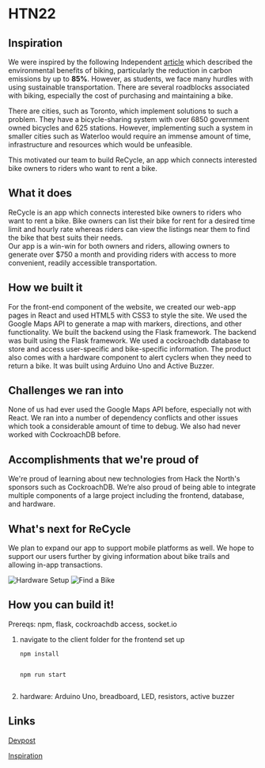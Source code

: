 # HTN22
## Inspiration
We were inspired by the following Independent [article](https://www.independent.co.uk/climate-change/news/carbon-emissions-dutch-cycling-b2147770.html) which described the environmental benefits of biking, particularly the reduction in carbon emissions by up to **85%**. However, as students, we face many hurdles with using sustainable transportation. There are several roadblocks associated with biking, especially the cost of purchasing and maintaining a bike.  

There are cities, such as Toronto, which implement solutions to such a problem. They have a bicycle-sharing system with over 6850 government owned bicycles and 625 stations. However, implementing such a system in smaller cities such as Waterloo would require an immense amount of time, infrastructure and resources which would be unfeasible. 

This motivated our team to build ReCycle, an app which connects interested bike owners to riders who want to rent a bike.  
## What it does
ReCycle is an app which connects interested bike owners to riders who want to rent a bike. Bike owners can list their bike for rent for a desired time limit and hourly rate whereas riders can view the listings near them to find the bike that best suits their needs.   
Our app is a win-win for both owners and riders, allowing owners to generate over $750 a month and providing riders with access to more convenient, readily accessible transportation.  

## How we built it
For the front-end component of the website, we created our web-app pages in React and used HTML5 with CSS3 to style the site. We used the Google Maps API to generate a map with markers, directions, and other functionality. 
We built the backend using the Flask framework. 
The backend was built using the Flask framework. We used a cockroachdb database to store and access user-specific and bike-specific information. 
The product also comes with a hardware component to alert cyclers when they need to return a bike. It was built using Arduino Uno and Active Buzzer.

## Challenges we ran into
None of us had ever used the Google Maps API before, especially not with React. We ran into a number of dependency conflicts and other issues which took a considerable amount of time to debug. We also had never worked with CockroachDB before.

## Accomplishments that we're proud of
We're proud of learning about new technologies from Hack the North's sponsors such as CockroachDB. We’re also proud of being able to integrate multiple components of a large project including the frontend, database, and hardware.

## What's next for ReCycle
We plan to expand our app to support mobile platforms as well. We hope to support our users further by giving information about bike trails and allowing in-app transactions.

![Hardware Setup](https://d112y698adiu2z.cloudfront.net/photos/production/software_photos/002/226/362/datas/original.jpeg)
![Find a Bike](https://d112y698adiu2z.cloudfront.net/photos/production/software_photos/002/226/390/datas/gallery.jpg)

## How you can build it!
Prereqs: npm, flask, cockroachdb access, socket.io
1. navigate to the client folder for the frontend set up
    <pre><code>npm install
    </code></pre>
    <pre><code>npm run start
    </code></pre>

2. hardware: Arduino Uno, breadboard, LED, resistors, active buzzer
## Links
[Devpost](https://devpost.com/software/recycle-9eu6j0)

[Inspiration](https://www.independent.co.uk/climate-change/news/carbon-emissions-dutch-cycling-b2147770.html)

